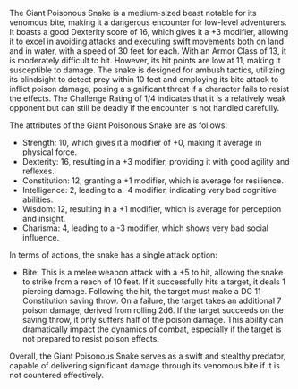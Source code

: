 The Giant Poisonous Snake is a medium-sized beast notable for its venomous bite, making it a dangerous encounter for low-level adventurers. It boasts a good Dexterity score of 16, which gives it a +3 modifier, allowing it to excel in avoiding attacks and executing swift movements both on land and in water, with a speed of 30 feet for each. With an Armor Class of 13, it is moderately difficult to hit. However, its hit points are low at 11, making it susceptible to damage. The snake is designed for ambush tactics, utilizing its blindsight to detect prey within 10 feet and employing its bite attack to inflict poison damage, posing a significant threat if a character fails to resist the effects. The Challenge Rating of 1/4 indicates that it is a relatively weak opponent but can still be deadly if the encounter is not handled carefully.

The attributes of the Giant Poisonous Snake are as follows:
- Strength: 10, which gives it a modifier of +0, making it average in physical force.
- Dexterity: 16, resulting in a +3 modifier, providing it with good agility and reflexes.
- Constitution: 12, granting a +1 modifier, which is average for resilience.
- Intelligence: 2, leading to a -4 modifier, indicating very bad cognitive abilities.
- Wisdom: 12, resulting in a +1 modifier, which is average for perception and insight.
- Charisma: 4, leading to a -3 modifier, which shows very bad social influence.

In terms of actions, the snake has a single attack option:
- Bite: This is a melee weapon attack with a +5 to hit, allowing the snake to strike from a reach of 10 feet. If it successfully hits a target, it deals 1 piercing damage. Following the hit, the target must make a DC 11 Constitution saving throw. On a failure, the target takes an additional 7 poison damage, derived from rolling 2d6. If the target succeeds on the saving throw, it only suffers half of the poison damage. This ability can dramatically impact the dynamics of combat, especially if the target is not prepared to resist poison effects.

Overall, the Giant Poisonous Snake serves as a swift and stealthy predator, capable of delivering significant damage through its venomous bite if it is not countered effectively.